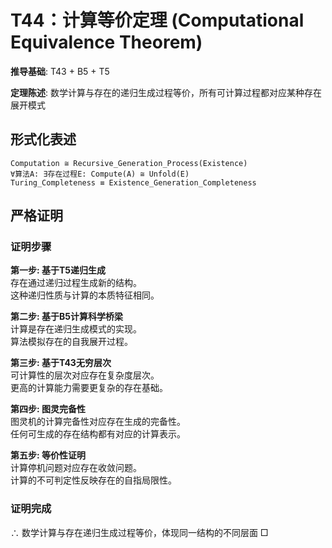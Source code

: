 # T44：计算等价定理 (Computational Equivalence Theorem)  

**推导基础**: T43 + B5 + T5  

**定理陈述**: 数学计算与存在的递归生成过程等价，所有可计算过程都对应某种存在展开模式  

## 形式化表述  
```  
Computation ≅ Recursive_Generation_Process(Existence)  
∀算法A: ∃存在过程E: Compute(A) ≅ Unfold(E)  
Turing_Completeness ≡ Existence_Generation_Completeness  
```  

## 严格证明  

### 证明步骤  

**第一步: 基于T5递归生成**  
存在通过递归过程生成新的结构。  
这种递归性质与计算的本质特征相同。  

**第二步: 基于B5计算科学桥梁**  
计算是存在递归生成模式的实现。  
算法模拟存在的自我展开过程。  

**第三步: 基于T43无穷层次**  
可计算性的层次对应存在复杂度层次。  
更高的计算能力需要更复杂的存在基础。  

**第四步: 图灵完备性**  
图灵机的计算完备性对应存在生成的完备性。  
任何可生成的存在结构都有对应的计算表示。  

**第五步: 等价性证明**  
计算停机问题对应存在收敛问题。  
计算的不可判定性反映存在的自指局限性。  

### 证明完成  
∴ 数学计算与存在递归生成过程等价，体现同一结构的不同层面 □  